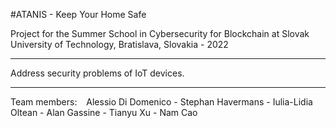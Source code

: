 #ATANIS - Keep Your Home Safe

Project for the Summer School in Cybersecurity for Blockchain at Slovak University of Technology, Bratislava, Slovakia - 2022
<hr>

Address security problems of IoT devices.

<hr>

Team members: &ensp; Alessio Di Domenico - Stephan Havermans - Iulia-Lidia Oltean - Alan Gassine - Tianyu Xu - Nam Cao
